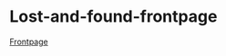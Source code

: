 # Lost-and-found-frontpage
[Frontpage](https://elamathimurugesan.github.io/Lost-and-found-frontpage/)
